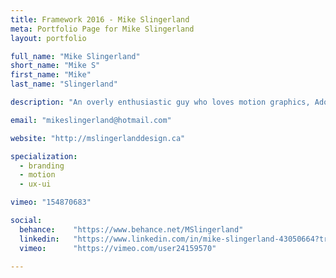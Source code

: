 ```yaml
---
title: Framework 2016 - Mike Slingerland
meta: Portfolio Page for Mike Slingerland
layout: portfolio

full_name: "Mike Slingerland"
short_name: "Mike S"
first_name: "Mike"
last_name: "Slingerland"

description: "An overly enthusiastic guy who loves motion graphics, Adobe Illustrator, and snowboarding."

email: "mikeslingerland@hotmail.com"

website: "http://mslingerlanddesign.ca"

specialization:
  - branding
  - motion
  - ux-ui

vimeo: "154870683"

social:
  behance:    "https://www.behance.net/MSlingerland"
  linkedin:   "https://www.linkedin.com/in/mike-slingerland-43050664?trk=tab_pro"
  vimeo:      "https://vimeo.com/user24159570"

---
```

